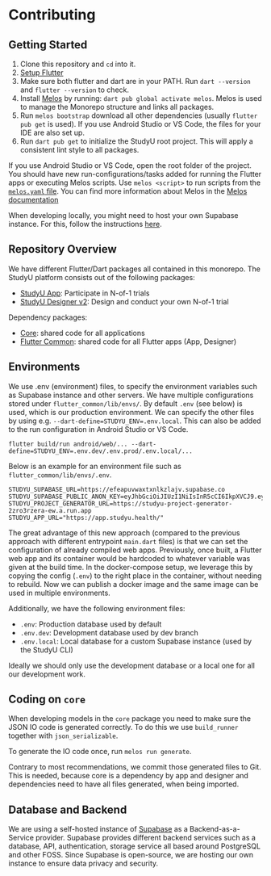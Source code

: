# Contributing

## Getting Started

1. Clone this repository and `cd` into it.
2. [Setup Flutter](https://flutter.dev/docs/get-started/install)
3. Make sure both flutter and dart are in your PATH. Run `dart --version` and
   `flutter --version` to check.
4. Install [Melos](https://melos.invertase.dev/) by running: `dart pub global
   activate melos`. Melos is used to manage the Monorepo structure and links all
   packages.
5. Run `melos bootstrap` download all other dependencies (usually `flutter pub
   get` is used). If you use Android Studio or VS Code, the files for your IDE
   are also set up.
6. Run `dart pub get` to initialize the StudyU root project. This will apply a
   consistent lint style to all packages.

If you use Android Studio or VS Code, open the root folder of the project. You
should have new run-configurations/tasks added for running the Flutter apps or
executing Melos scripts. Use `melos <script>` to run scripts from the
[`melos.yaml` file](melos.yaml). You can find more information about Melos in
the [Melos documentation](https://melos.invertase.dev/)

When developing locally, you might need to host your own Supabase instance. For
this, follow the instructions [here](docker/README.md).

## Repository Overview

We have different Flutter/Dart packages all contained in this monorepo. The
StudyU platform consists out of the following packages:

- [StudyU App](./app): Participate in N-of-1 trials
- [StudyU Designer v2](./designer_v2): Design and conduct your own N-of-1 trial

Dependency packages:

- [Core](./core): shared code for all applications
- [Flutter Common](./flutter_common): shared code for all Flutter apps (App, Designer)

## Environments

We use .env (environment) files, to specify the environment variables such as
Supabase instance and other servers. We have multiple configurations stored
under `flutter_common/lib/envs/`. By default `.env` (see below) is used, which
is our production environment. We can specify the other files by using e.g.
`--dart-define=STUDYU_ENV=.env.local`. This can also be added to the run
configuration in Android Studio or VS Code.

```shell
flutter build/run android/web/... --dart-define=STUDYU_ENV=.env.dev/.env.prod/.env.local/...
```

Below is an example for an environment file such as
`flutter_common/lib/envs/.env`.

```shell
STUDYU_SUPABASE_URL=https://efeapuvwaxtxnlkzlajv.supabase.co
STUDYU_SUPABASE_PUBLIC_ANON_KEY=eyJhbGciOiJIUzI1NiIsInR5cCI6IkpXVCJ9.eyJyb2xlIjoiYW5vbiIsImlhdCI6MTYyNTUwODMyOCwiZXhwIjoxOTQxMDg0MzI4fQ.PUirsx5Zzhj3akaStc5Djid0aAVza3ELoZ5XUTqM91A
STUDYU_PROJECT_GENERATOR_URL=https://studyu-project-generator-2zro3rzera-ew.a.run.app
STUDYU_APP_URL="https://app.studyu.health/"
```

The great advantage of this new approach (compared to the previous approach
with different entrypoint `main.dart` files) is that we can set the
configuration of already compiled web apps. Previously, once built, a Flutter
web app and its container would be hardcoded to whatever variable was given at
the build time. In the docker-compose setup, we leverage this by copying the
config (`.env`) to the right place in the container, without needing to rebuild.
Now we can publish a docker image and the same image can be used in multiple
environments.

Additionally, we have the following environment files:

- `.env`: Production database used by default
- `.env.dev`: Development database used by dev branch
- `.env.local`: Local database for a custom Supabase instance (used by the
StudyU CLI)

Ideally we should only use the development database or a local one for all our
development work.

## Coding on `core`

When developing models in the `core` package you need to make sure the JSON IO
code is generated correctly. To do this we use `build_runner` together with
`json_serializable`.

To generate the IO code once, run `melos run generate`.

Contrary to most recommendations, we commit those generated files to Git. This
is needed, because core is a dependency by app and designer and dependencies
need to have all files generated, when being imported.

## Database and Backend

We are using a self-hosted instance of [Supabase](https://supabase.com/) as a
Backend-as-a-Service provider. Supabase provides different backend services
such as a database, API, authentication, storage service all based around
PostgreSQL and other FOSS. Since Supabase is open-source, we are hosting our
own instance to ensure data privacy and security.

